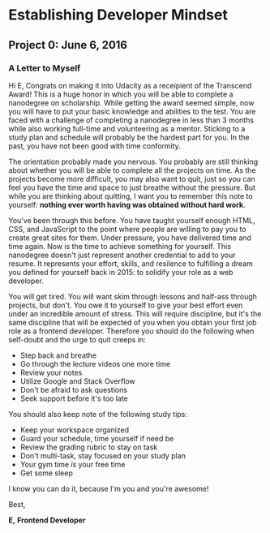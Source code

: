 # Establishing Developer Mindset
## Project 0: June 6, 2016
### A Letter to Myself

Hi E,
Congrats on making it into Udacity as a receipient of the Transcend Award!
This is a huge honor in which you will be able to complete a nanodegree on scholarship.
While getting the award seemed simple, now you will have to put your basic knowledge and 
abilities to the test. You are faced with a challenge of completing a nanodegree in less
than 3 months while also working full-time and volunteering as a mentor. Sticking to a
study plan and schedule will probably be the hardest part for you.  In the past, you have 
not been good with time conformity.

The orientation probably made you nervous.  You probably are still thinking about whether you
will be able to complete all the projects on time. As the projects become more difficult, you
may also want to quit, just so you can feel you have the time and space to just breathe without
the pressure.  But while you are thinking about quitting, I want you to remember this note to
yourself: **nothing ever worth having was obtained without hard work**. 

You've been through this before. You have taught yourself enough HTML, CSS, and JavaScript to the point 
where people are willing to pay you to create great sites for them. Under pressure, you have delivered 
time and time again.  Now is the time to achieve something for yourself. This nanodegree doesn't just represent
another credential to add to your resume. It represents your effort, skills, and resilence to fulfilling a 
dream you defined for yourself back in 2015: to solidify your role as a web developer. 

You will get tired. You will want skim through lessons and half-ass through projects, but don't. You owe
it to yourself to give your best effort even under an incredible amount of stress. This will require 
discipline, but it's the same discipline that will be expected of you when you obtain your first job role
as a frontend developer. Therefore you should do the following when self-doubt and the urge to quit
creeps in:
* Step back and breathe
* Go through the lecture videos one more time
* Review your notes
* Utilize Google and Stack Overflow
* Don't be afraid to ask questions
* Seek support before it's too late

You should also keep note of the following study tips:
* Keep your workspace organized
* Guard your schedule, time yourself if need be
* Review the grading rubric to stay on task
* Don't multi-task, stay focused on your study plan
* Your gym time _is_ your free time
* Get some sleep

I know you can do it, because I'm you and you're awesome!

Best,

**E,**
**Frontend Developer**
